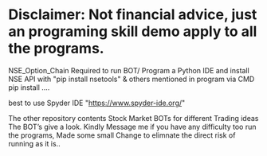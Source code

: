 # Disclaimer: Not financial advice, just an programing skill demo apply to all the programs.

NSE_Option_Chain
Required to run BOT/ Program a Python IDE and install NSE API with "pip install nsetools" & others mentioned in program via CMD pip install .... 

best to use  Spyder IDE "https://www.spyder-ide.org/"

The other repository contents Stock Market BOTs for different Trading ideas The BOT’s give a look. 
Kindly Message me if you have any difficulty too run the programs, Made some small Change to elimnate the direct risk of running as it is..
